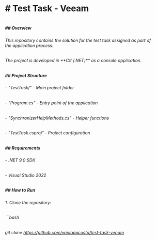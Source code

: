 # \# Test Task - Veeam

# 

##### \## Overview

###### This repository contains the solution for the test task assigned as part of the application process.

###### The project is developed in \*\*C# (.NET)\*\* as a console application.

##### 

##### \## Project Structure

###### \- "TestTask/" - Main project folder

###### \- "Program.cs" - Entry point of the application

###### \- "SynchronizerHelpMethods.cs" - Helper functions

###### \- "TestTask.csproj" - Project configuration

##### 

##### \## Requirements

###### \- .NET 9.0 SDK

###### \- Visual Studio 2022

##### 

##### \## How to Run

###### 1\. Clone the repository:

###### ```bash

###### git clone https://github.com/vaniaaacosta/test-task-veeam

